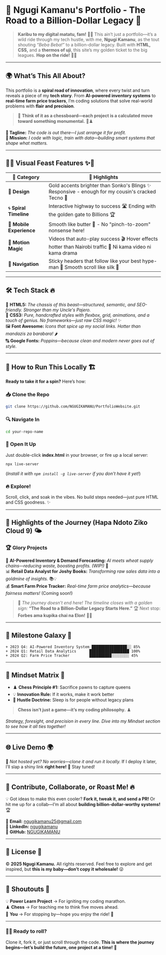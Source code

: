 # 🚀 **Ngugi Kamanu's Portfolio - The Road to a Billion-Dollar Legacy** 🌟

> **Karibu to my digital matatu, fam!** 🚎💨 This ain’t just a portfolio—it’s a wild ride through my tech hustle, with me, **Ngugi Kamanu**, as the tout shouting *“Beba Beba!”* to a billion-dollar legacy. Built with **HTML, CSS,** and a **thermos of uji**, this site’s my golden ticket to the big leagues. **Hop on the ride!** 🚌💨

---

## 🌍 **What’s This All About?**

This portfolio is a **spiral road of innovation**, where every twist and turn reveals a piece of my **tech story**. From **AI-powered inventory systems** to **real-time farm price trackers**, I’m coding solutions that solve real-world problems with **flair and precision**. 

> 🎯 **Think of it as a chessboard—each project is a calculated move toward something monumental.** 🧠♟️

**📌 Tagline:** *The code is out there—I just arrange it for profit.*  
**🎯 Mission:** *I code with logic, train with data—building smart systems that shape what matters.*

---

## 🎨✨ **Visual Feast Features** ✨🎨

| 🚀 **Category** | 💎 **Highlights** |
|--------------|----------------|
| 🌈 **Design** | Gold accents brighter than Sonko's Blings ✨ Responsive - enough for my cousin's cracked Tecno 📱 |
| 🌀 **Spiral Timeline** | Interactive highway to success 🛣️ Ending with the golden gate to Billions 🏆 |
| 📱 **Mobile Experience** | Smooth like butter 🧈 - No "pinch-to-zoom" nonsense here! |
| 🎥 **Motion Magic** | Videos that auto-play success 🎬 Hover effects hotter than Nairobi traffic 🌋 Ni kama video ni kama drama |
| 🔗 **Navigation** | Sticky headers that follow like your best hype-man 🕺 Smooth scroll like silk 🧵 |

---

## 🛠️ **Tech Stack** 🔥

🚀 **HTML5:** *The chassis of this beast—structured, semantic, and SEO-friendly. Stronger than my Uncle's Pajero.*  
🎨 **CSS3:** *Pure, handcrafted styles with flexbox, grid, animations, and a touch of genius. No frameworks—just raw CSS magic!* ✨  
🖼️ **Font Awesome:** *Icons that spice up my social links. Hotter than mandazis za barabara!* 🌶️  
🔠 **Google Fonts:** *Poppins—because clean and modern never goes out of style.*

---

## 🚧 **How to Run This Locally** 🏗️

**Ready to take it for a spin?** Here’s how:

### 📥 Clone the Repo
```bash
git clone https://github.com/NGUGIKAMANU/PortfolioWebsite.git
```

### 🔍 Navigate In
```bash
cd your-repo-name
```

### 🚀 Open It Up
Just double-click **index.html** in your browser, or fire up a local server:
```bash
npx live-server
```
(*Install it with `npm install -g live-server` if you don’t have it yet!*)

### 🔥 Explore!
Scroll, click, and soak in the vibes. No build steps needed—just pure HTML and CSS goodness. ✨

---

## 🌟 **Highlights of the Journey** (Hapa Ndoto Ziko Cloud 9) 🌤️

### 🏆 **Glory Projects**

🚀 **AI-Powered Inventory & Demand Forecasting:** *AI meets wheat supply chains—reducing waste, boosting profits.* *(WIP!)* 🌾  
📊 **Retail Data Analyst for Joshy Books:** *Transforming raw sales data into a goldmine of insights.* 📚💡  
💰 **Smart Farm Price Tracker:** *Real-time farm price analytics—because fairness matters!* (Coming soon!)

> 🎯 *The journey doesn’t end here! The timeline closes with a golden sign:* **“The Road to a Billion-Dollar Legacy Starts Here.”** 🏆 Next stop: **Forbes ama kupika chai na Elon!** 🚀🔥

---

## 🌌 **Milestone Galaxy** 🌌

```
+ 2023 Q4: AI-Powered Inventory System ████████████████░░ 85%
+ 2024 Q1: Retail Data Analytics      ██████████████████ 100%
+ 2024 Q2: Farm Price Tracker         ██████████░░░░░░░░ 45%
```

---

## 🧠 **Mindset Matrix** 🧠

+ ♟️ **Chess Principle #1:** Sacrifice pawns to capture queens
+ 💡 **Innovation Rule:** If it works, make it work better
+ 🚀 **Hustle Doctrine:** Sleep is for people without legacy plans

> **Chess isn’t just a game—it’s my coding philosophy.** ♟️

*Strategy, foresight, and precision in every line. Dive into my Mindset section to see how it all ties together!*

---

## 🌐 **Live Demo** 🌍

🚧 *Not hosted yet? No worries—clone it and run it locally.* If I deploy it later, I’ll slap a shiny link **right here!** 👀 Stay tuned!

---

## 🤝 **Contribute, Collaborate, or Roast Me!** 🔥

💡 Got ideas to make this even cooler? **Fork it, tweak it, and send a PR!** Or hit me up for a collab—I’m all about **building billion-dollar-worthy systems!** 🏆

📧 **Email:** [ngugikamanu25@gmail.com](mailto:ngugikamanu25@gmail.com)  
🔗 **LinkedIn:** [ngugikamanu](https://www.linkedin.com/in/ngugikamanu)  
🐙 **GitHub:** [NGUGIKAMANU](https://github.com/NGUGIKAMANU)  

---

## 📜 **License** 📜

© **2025 Ngugi Kamanu.** All rights reserved. Feel free to explore and get inspired, but **this is my baby—don’t copy it wholesale!** 😜

---

## 🙌 **Shoutouts** 🎉

💡 **Power Learn Project** → For igniting my coding marathon.  
♟️ **Chess** → For teaching me to think five moves ahead.  
👀 **You** → For stopping by—hope you enjoy the ride! 🚀

---

### **🚗💨 Ready to roll?**
Clone it, fork it, or just scroll through the code. **This is where the journey begins—let’s build the future, one project at a time!** 🚀
